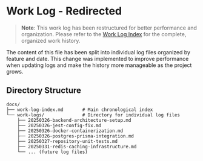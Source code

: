 # Work Log - Redirected

> **Note**: This work log has been restructured for better performance and organization. Please refer to the [Work Log Index](./work-log-index.md) for the complete, organized work history.

The content of this file has been split into individual log files organized by feature and date. This change was implemented to improve performance when updating logs and make the history more manageable as the project grows.

## Directory Structure

```
docs/
├── work-log-index.md       # Main chronological index
└── work-logs/              # Directory for individual log files
    ├── 20250326-backend-architecture-setup.md
    ├── 20250326-jest-config-fix.md
    ├── 20250326-docker-containerization.md
    ├── 20250326-postgres-prisma-integration.md
    ├── 20250327-repository-unit-tests.md
    ├── 20250331-redis-caching-infrastructure.md
    └── ... (future log files)
```
